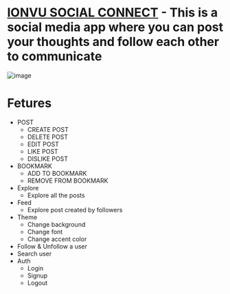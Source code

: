 # [IONVU SOCIAL CONNECT](https://ionvu-connect.netlify.app/) - This is a social media app where you can post your thoughts and follow each other to communicate


![image](https://user-images.githubusercontent.com/63020886/169635770-4d975262-27b8-4cfa-84d8-34fdc75e2d83.png)

# Fetures
- POST 
  - CREATE POST
  - DELETE POST
  - EDIT POST
  - LIKE POST
  - DISLIKE POST
- BOOKMARK
  - ADD TO BOOKMARK
  - REMOVE FROM BOOKMARK
- Explore
  - Explore all the posts 
- Feed
  - Explore post created by followers
- Theme
  - Change background
  - Change font
  - Change accent color
- Follow & Unfollow a user
- Search user
- Auth
  - Login 
  - Signup
  - Logout
